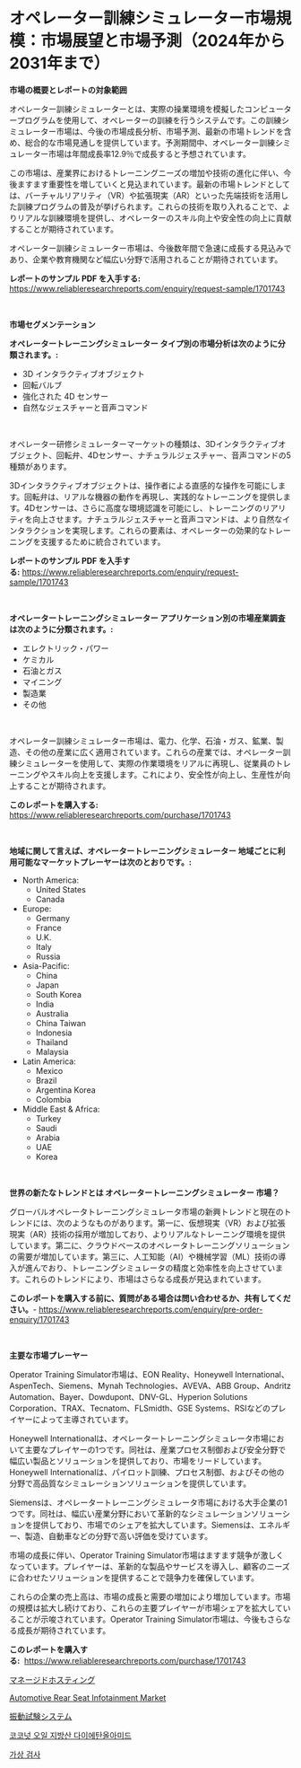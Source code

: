 <p><h1>オペレーター訓練シミュレーター市場規模：市場展望と市場予測（2024年から2031年まで）</h1></p><p><strong>市場の概要とレポートの対象範囲</strong></p>
<p><p>オペレーター訓練シミュレーターとは、実際の操業環境を模擬したコンピュータープログラムを使用して、オペレーターの訓練を行うシステムです。この訓練シミュレーター市場は、今後の市場成長分析、市場予測、最新の市場トレンドを含め、総合的な市場見通しを提供しています。予測期間中、オペレーター訓練シミュレーター市場は年間成長率12.9％で成長すると予想されています。</p><p>この市場は、産業界におけるトレーニングニーズの増加や技術の進化に伴い、今後ますます重要性を増していくと見込まれています。最新の市場トレンドとしては、バーチャルリアリティ（VR）や拡張現実（AR）といった先端技術を活用した訓練プログラムの普及が挙げられます。これらの技術を取り入れることで、よりリアルな訓練環境を提供し、オペレーターのスキル向上や安全性の向上に貢献することが期待されています。</p><p>オペレーター訓練シミュレーター市場は、今後数年間で急速に成長する見込みであり、企業や教育機関など幅広い分野で活用されることが期待されています。</p></p>
<p><strong>レポートのサンプル PDF を入手する:</strong> <a href="https://www.reliableresearchreports.com/enquiry/request-sample/1701743">https://www.reliableresearchreports.com/enquiry/request-sample/1701743</a></p>
<p>&nbsp;</p>
<p><strong>市場セグメンテーション</strong></p>
<p><strong>オペレータートレーニングシミュレーター タイプ別の市場分析は次のように分類されます。:</strong></p>
<p><ul><li>3D インタラクティブオブジェクト</li><li>回転バルブ</li><li>強化された 4D センサー</li><li>自然なジェスチャーと音声コマンド</li></ul></p>
<p>&nbsp;</p>
<p><p>オペレーター研修シミュレーターマーケットの種類は、3Dインタラクティブオブジェクト、回転弁、4Dセンサー、ナチュラルジェスチャー、音声コマンドの5種類があります。　　</p><p>3Dインタラクティブオブジェクトは、操作者による直感的な操作を可能にします。回転弁は、リアルな機器の動作を再現し、実践的なトレーニングを提供します。4Dセンサーは、さらに高度な環境認識を可能にし、トレーニングのリアリティを向上させます。ナチュラルジェスチャーと音声コマンドは、より自然なインタラクションを実現します。これらの要素は、オペレーターの効果的なトレーニングを支援するために統合されています。</p></p>
<p><strong>レポートのサンプル PDF を入手する:</strong>&nbsp;<a href="https://www.reliableresearchreports.com/enquiry/request-sample/1701743">https://www.reliableresearchreports.com/enquiry/request-sample/1701743</a></p>
<p>&nbsp;</p>
<p><strong> オペレータートレーニングシミュレーター アプリケーション別の市場産業調査は次のように分類されます。:</strong></p>
<p><ul><li>エレクトリック・パワー</li><li>ケミカル</li><li>石油とガス</li><li>マイニング</li><li>製造業</li><li>その他</li></ul></p>
<p>&nbsp;</p>
<p><p>オペレーター訓練シミュレーター市場は、電力、化学、石油・ガス、鉱業、製造、その他の産業に広く適用されています。これらの産業では、オペレーター訓練シミュレーターを使用して、実際の作業環境をリアルに再現し、従業員のトレーニングやスキル向上を支援します。これにより、安全性が向上し、生産性が向上することが期待されます。</p></p>
<p><strong>このレポートを購入する:</strong>&nbsp; <a href="https://www.reliableresearchreports.com/purchase/1701743">https://www.reliableresearchreports.com/purchase/1701743</a></p>
<p>&nbsp;</p>
<p><strong>地域に関して言えば、オペレータートレーニングシミュレーター 地域ごとに利用可能なマーケットプレーヤーは次のとおりです。:</strong></p>
<p><ul>
    <li>
        North America:
        <ul>
            <li>United States</li>
            <li>Canada</li>
        </ul>
    </li>
    <li>
        Europe:
        <ul>
            <li>Germany</li>
            <li>France</li>
            <li>U.K.</li>
            <li>Italy</li>
            <li>Russia</li>
        </ul>
    </li>
    <li>
        Asia-Pacific:
        <ul>
            <li>China</li>
            <li>Japan</li>
            <li>South Korea</li>
            <li>India</li>
            <li>Australia</li>
            <li>China Taiwan</li>
            <li>Indonesia</li>
            <li>Thailand</li>
            <li>Malaysia</li>
        </ul>
    </li>
    <li>
        Latin America:
        <ul>
            <li>Mexico</li>
            <li>Brazil</li>
            <li>Argentina Korea</li>
            <li>Colombia</li>
        </ul>
    </li>
    <li>
        Middle East & Africa:
        <ul>
            <li>Turkey</li>
            <li>Saudi</li>
            <li>Arabia</li>
            <li>UAE</li>
            <li>Korea</li>
        </ul>
    </li>
    </ul></p>
<p>&nbsp;</p>
<p><strong>世界の新たなトレンドとは オペレータートレーニングシミュレーター 市場？</strong></p>
<p><p>グローバルオペレータトレーニングシミュレータ市場の新興トレンドと現在のトレンドには、次のようなものがあります。第一に、仮想現実（VR）および拡張現実（AR）技術の採用が増加しており、よりリアルなトレーニング環境を提供しています。第二に、クラウドベースのオペレータトレーニングソリューションの需要が増加しています。第三に、人工知能（AI）や機械学習（ML）技術の導入が進んでおり、トレーニングシミュレータの精度と効率性を向上させています。これらのトレンドにより、市場はさらなる成長が見込まれています。</p></p>
<p><strong>このレポートを購入する前に、質問がある場合は問い合わせるか、共有してください。</strong>- <a href="https://www.reliableresearchreports.com/enquiry/pre-order-enquiry/1701743">https://www.reliableresearchreports.com/enquiry/pre-order-enquiry/1701743</a></p>
<p>&nbsp;</p>
<p><strong>主要な市場プレーヤー</strong></p>
<p><p>Operator Training Simulator市場は、EON Reality、Honeywell International、AspenTech、Siemens、Mynah Technologies、AVEVA、ABB Group、Andritz Automation、Bayer、Dowdupont、DNV-GL、Hyperion Solutions Corporation、TRAX、Tecnatom、FLSmidth、GSE Systems、RSIなどのプレイヤーによって主導されています。</p><p>Honeywell Internationalは、オペレータートレーニングシミュレータ市場において主要なプレイヤーの1つです。同社は、産業プロセス制御および安全分野で幅広い製品とソリューションを提供しており、市場をリードしています。Honeywell Internationalは、パイロット訓練、プロセス制御、およびその他の分野で高品質なシミュレーションソリューションを提供しています。</p><p>Siemensは、オペレータートレーニングシミュレータ市場における大手企業の1つです。同社は、幅広い産業分野において革新的なシミュレーションソリューションを提供しており、市場でのシェアを拡大しています。Siemensは、エネルギー、製造、自動車などの分野で高い評価を受けています。</p><p>市場の成長に伴い、Operator Training Simulator市場はますます競争が激しくなっています。プレイヤーは、革新的な製品やサービスを導入し、顧客のニーズに合わせたソリューションを提供することで競争力を確保しています。</p><p>これらの企業の売上高は、市場の成長と需要の増加により増加しています。市場の規模は拡大し続けており、これらの主要プレイヤーが市場シェアを拡大していることが示唆されています。Operator Training Simulator市場は、今後もさらなる成長が期待されています。</p></p>
<p><strong>このレポートを購入する:</strong>&nbsp;&nbsp;<a href="https://www.reliableresearchreports.com/purchase/1701743">https://www.reliableresearchreports.com/purchase/1701743</a></p>
<p><p><a href="https://github.com/cnnriuez22368/Market-Research-Report-List-1/blob/main/458811711658.md">マネージドホスティング</a></p><p><a href="https://issuu.com/reportprime-2/docs/automotive-rear-seat-infotainment-market-size-2030">Automotive Rear Seat Infotainment Market</a></p><p><a href="https://medium.com/@susanjprice2023/%E6%8C%AF%E5%8B%95%E8%A9%A6%E9%A8%93%E3%82%B7%E3%82%B9%E3%83%86%E3%83%A0%E5%B8%82%E5%A0%B4-%E5%B8%82%E5%A0%B4%E3%82%B7%E3%82%A7%E3%82%A2-%E5%B8%82%E5%A0%B4%E5%8B%95%E5%90%91-%E3%81%8A%E3%82%88%E3%81%B3%E5%B0%86%E6%9D%A5%E3%81%AE%E6%88%90%E9%95%B7%E3%82%92%E6%8E%A2%E3%82%8B-7b1c57ea2974">振動試験システム</a></p><p><a href="https://medium.com/@jackiefauhey9089475/%EC%BD%94%EC%BD%94%EB%84%9B-%EC%98%A4%EC%9D%BC-%EC%A7%80%EB%B0%A9%EC%82%B0-%EB%94%94%EC%9D%B4%ED%83%84%EC%98%AC%EC%95%84%EB%AF%B8%EB%93%9C-%EC%8B%9C%EC%9E%A5-%EB%B6%84%EC%84%9D-%EB%B0%8F-%ED%81%AC%EA%B8%B0-%EC%98%88%EC%B8%A1%EC%9D%80-2024%EB%85%84%EB%B6%80%ED%84%B0-2031%EB%85%84%EA%B9%8C%EC%A7%80%EC%9D%98-%EA%B8%B0%EA%B0%84%EC%9D%84-%EB%8C%80%EC%83%81%EC%9C%BC%EB%A1%9C-%ED%95%A9%EB%8B%88%EB%8B%A4-d70bdbb43eac">코코넛 오일 지방산 다이에탄올아미드</a></p><p><a href="https://github.com/Skyleitney456456/Market-Research-Report-List-1/blob/main/675454510765.md">가상 검사</a></p></p>